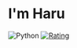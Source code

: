 # I'm Haru
![Python](https://img.shields.io/badge/python-3670A0?style=for-the-badge&logo=python&logoColor=ffdd54)
[![Rating](https://badgen.org/img/atcoder/haruastro/rating/algorithm?style=for-the-badge)](https://atcoder.jp/users/haruastro?contestType=algo)
